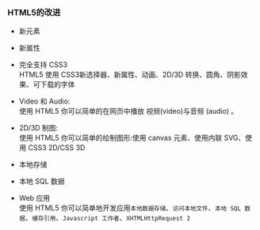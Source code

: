### HTML5的改进
* 新元素

* 新属性

* 完全支持 CSS3   
HTML5 使用 CSS3新选择器、新属性、动画、2D/3D 转换、圆角、阴影效果、可下载的字体

* Video 和 Audio:  
使用 HTML5 你可以简单的在网页中播放 视频(video)与音频 (audio) 。

* 2D/3D 制图:   
使用 HTML5 你可以简单的绘制图形:使用 canvas 元素、使用内联 SVG、使用 CSS3 2D/CSS 3D

* 本地存储

* 本地 SQL 数据

* Web 应用  
使用 HTML5 你可以简单地开发应用`本地数据存储`、`访问本地文件`、`本地 SQL 数据`、`缓存引用`、`Javascript 工作者`、`XHTMLHttpRequest 2`